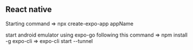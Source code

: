 React native
------------------

Starting command
=> npx create-expo-app appName

start android emulator using expo-go following this command
=> npm install -g expo-cli
=> expo-cli start --tunnel
